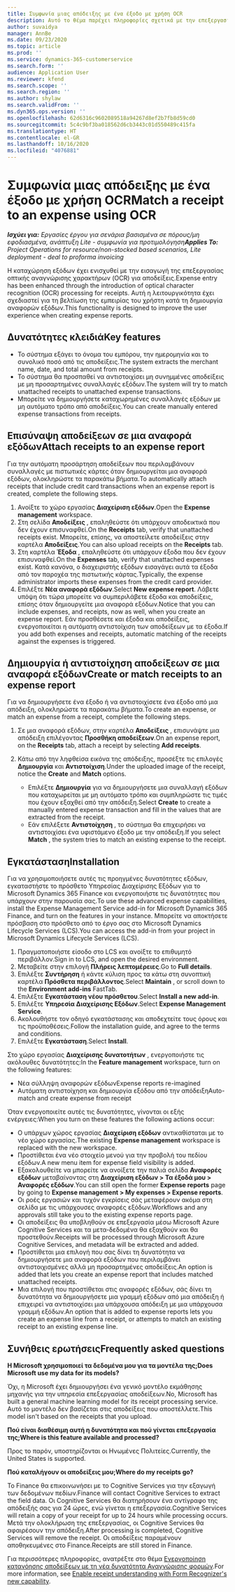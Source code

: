 ```yaml
---
title: Συμφωνία μιας απόδειξης με ένα έξοδο με χρήση OCR
description: Αυτό το θέμα παρέχει πληροφορίες σχετικά με την επεξεργασία οπτικής αναγνώρισης χαρακτήρων (OCR) για αποδείξεις.
author: suvaidya
manager: AnnBe
ms.date: 09/23/2020
ms.topic: article
ms.prod: ''
ms.service: dynamics-365-customerservice
ms.search.form: ''
audience: Application User
ms.reviewer: kfend
ms.search.scope: ''
ms.search.region: ''
ms.author: shylaw
ms.search.validFrom: ''
ms.dyn365.ops.version: ''
ms.openlocfilehash: 62d6316c9602089518a94267d8ef2b7fb8d59cd0
ms.sourcegitcommit: 5c4c9bf3ba018562d6cb3443c01d550489c415fa
ms.translationtype: HT
ms.contentlocale: el-GR
ms.lasthandoff: 10/16/2020
ms.locfileid: "4076881"
---
```

# <a name="match-a-receipt-to-an-expense-using-ocr"></a><span data-ttu-id="c58af-103">Συμφωνία μιας απόδειξης με ένα έξοδο με χρήση OCR</span><span class="sxs-lookup"><span data-stu-id="c58af-103">Match a receipt to an expense using OCR</span></span>

<span data-ttu-id="c58af-104">_**Ισχύει για:** Εργασίες έργου για σενάρια βασισμένα σε πόρους/μη εφοδιασμένα, ανάπτυξη Lite - συμφωνία για προτιμολόγηση_</span><span class="sxs-lookup"><span data-stu-id="c58af-104">_**Applies To:** Project Operations for resource/non-stocked based scenarios, Lite deployment - deal to proforma invoicing_</span></span>

<span data-ttu-id="c58af-105">Η καταχώρηση εξόδων έχει ενισχυθεί με την εισαγωγή της επεξεργασίας οπτικής αναγνώρισης χαρακτήρων (OCR) για αποδείξεις.</span><span class="sxs-lookup"><span data-stu-id="c58af-105">Expense entry has been enhanced through the introduction of optical character recognition (OCR) processing for receipts.</span></span> <span data-ttu-id="c58af-106">Αυτή η λειτουργικότητα έχει σχεδιαστεί για τη βελτίωση της εμπειρίας του χρήστη κατά τη δημιουργία αναφορών εξόδων.</span><span class="sxs-lookup"><span data-stu-id="c58af-106">This functionality is designed to improve the user experience when creating expense reports.</span></span>

## <a name="key-features"></a><span data-ttu-id="c58af-107">Δυνατότητες κλειδιά</span><span class="sxs-lookup"><span data-stu-id="c58af-107">Key features</span></span>

- <span data-ttu-id="c58af-108">Το σύστημα εξάγει το όνομα του εμπόρου, την ημερομηνία και το συνολικό ποσό από τις αποδείξεις.</span><span class="sxs-lookup"><span data-stu-id="c58af-108">The system extracts the merchant name, date, and total amount from receipts.</span></span>
- <span data-ttu-id="c58af-109">Το σύστημα θα προσπαθεί να αντιστοιχίσει μη συνημμένες αποδείξεις με μη προσαρτημένες συναλλαγές εξόδων.</span><span class="sxs-lookup"><span data-stu-id="c58af-109">The system will try to match unattached receipts to unattached expense transactions.</span></span>
- <span data-ttu-id="c58af-110">Μπορείτε να δημιουργήσετε καταχωρημένες συναλλαγές εξόδων με μη αυτόματο τρόπο από αποδείξεις.</span><span class="sxs-lookup"><span data-stu-id="c58af-110">You can create manually entered expense transactions from receipts.</span></span>

## <a name="attach-receipts-to-an-expense-report"></a><span data-ttu-id="c58af-111">Επισύναψη αποδείξεων σε μια αναφορά εξόδων</span><span class="sxs-lookup"><span data-stu-id="c58af-111">Attach receipts to an expense report</span></span>

<span data-ttu-id="c58af-112">Για την αυτόματη προσάρτηση αποδείξεων που περιλαμβάνουν συναλλαγές με πιστωτικές κάρτες όταν δημιουργείται μια αναφορά εξόδων, ολοκληρώστε τα παρακάτω βήματα.</span><span class="sxs-lookup"><span data-stu-id="c58af-112">To automatically attach receipts that include credit card transactions when an expense report is created, complete the following steps.</span></span>

  1. <span data-ttu-id="c58af-113">Ανοίξτε το χώρο εργασίας **Διαχείριση εξόδων**.</span><span class="sxs-lookup"><span data-stu-id="c58af-113">Open the **Expense management** workspace.</span></span>
  2. <span data-ttu-id="c58af-114">Στη σελίδα **Αποδείξεις** , επαληθεύστε ότι υπάρχουν αποδεικτικά που δεν έχουν επισυναφθεί.</span><span class="sxs-lookup"><span data-stu-id="c58af-114">On the **Receipts** tab, verify that unattached receipts exist.</span></span> <span data-ttu-id="c58af-115">Μπορείτε, επίσης, να αποστείλετε αποδείξεις στην καρτέλα **Αποδείξεις**.</span><span class="sxs-lookup"><span data-stu-id="c58af-115">You can also upload receipts on the **Receipts** tab.</span></span>
  3. <span data-ttu-id="c58af-116">Στη καρτέλα **Έξοδα** , επαληθεύστε ότι υπάρχουν έξοδα που δεν έχουν επισυναφθεί.</span><span class="sxs-lookup"><span data-stu-id="c58af-116">On the **Expenses** tab, verify that unattached expenses exist.</span></span> <span data-ttu-id="c58af-117">Κατά κανόνα, ο διαχειριστής εξόδων εισαγάγει αυτά τα έξοδα από τον παροχέα της πιστωτικής κάρτας.</span><span class="sxs-lookup"><span data-stu-id="c58af-117">Typically, the expense administrator imports these expenses from the credit card provider.</span></span>
  4. <span data-ttu-id="c58af-118">Επιλέξτε **Νέα αναφορά εξόδων**.</span><span class="sxs-lookup"><span data-stu-id="c58af-118">Select **New expense report**.</span></span> <span data-ttu-id="c58af-119">Λάβετε υπόψη ότι τώρα μπορείτε να συμπεριλάβετε έξοδα και αποδείξεις, επίσης όταν δημιουργείτε μια αναφορά εξόδων.</span><span class="sxs-lookup"><span data-stu-id="c58af-119">Notice that you can include expenses, and receipts, now as well, when you create an expense report.</span></span> <span data-ttu-id="c58af-120">Εάν προσθέσετε και έξοδα και αποδείξεις, ενεργοποιείται η αυτόματη αντιστοίχιση των αποδείξεων με τα έξοδα.</span><span class="sxs-lookup"><span data-stu-id="c58af-120">If you add both expenses and receipts, automatic matching of the receipts against the expenses is triggered.</span></span>

## <a name="create-or-match-receipts-to-an-expense-report"></a><span data-ttu-id="c58af-121">Δημιουργία ή αντιστοίχηση αποδείξεων σε μια αναφορά εξόδων</span><span class="sxs-lookup"><span data-stu-id="c58af-121">Create or match receipts to an expense report</span></span>
<span data-ttu-id="c58af-122">Για να δημιουργήσετε ένα έξοδο ή να αντιστοιχίσετε ένα έξοδο από μια απόδειξη, ολοκληρώστε τα παρακάτω βήματα.</span><span class="sxs-lookup"><span data-stu-id="c58af-122">To create an expense, or match an expense from a receipt, complete the following steps.</span></span>

  1. <span data-ttu-id="c58af-123">Σε μια αναφορά εξόδων, στην καρτέλα **Αποδείξεις** , επισυνάψτε μια απόδειξη επιλέγοντας **Προσθήκη αποδείξεων**.</span><span class="sxs-lookup"><span data-stu-id="c58af-123">On an expense report, on the **Receipts** tab, attach a receipt by selecting **Add receipts**.</span></span>
  2. <span data-ttu-id="c58af-124">Κάτω από την ληφθείσα εικόνα της απόδειξης, προσέξτε τις επιλογές **Δημιουργία** και **Αντιστοίχιση**.</span><span class="sxs-lookup"><span data-stu-id="c58af-124">Under the uploaded image of the receipt, notice the **Create** and **Match** options.</span></span>

      - <span data-ttu-id="c58af-125">Επιλέξτε **Δημιουργία** για να δημιουργήσετε μια συναλλαγή εξόδων που καταχωρείται με μη αυτόματο τρόπο και συμπληρώστε τις τιμές που έχουν εξαχθεί από την απόδειξη.</span><span class="sxs-lookup"><span data-stu-id="c58af-125">Select **Create** to create a manually entered expense transaction and fill in the values that are extracted from the receipt.</span></span>
      - <span data-ttu-id="c58af-126">Εάν επιλέξετε **Αντιστοίχηση** , το σύστημα θα επιχειρήσει να αντιστοιχίσει ένα υφιστάμενο έξοδο με την απόδειξη.</span><span class="sxs-lookup"><span data-stu-id="c58af-126">If you select **Match** , the system tries to match an existing expense to the receipt.</span></span>

## <a name="installation"></a><span data-ttu-id="c58af-127">Εγκατάσταση</span><span class="sxs-lookup"><span data-stu-id="c58af-127">Installation</span></span>

<span data-ttu-id="c58af-128">Για να χρησιμοποιήσετε αυτές τις προηγμένες δυνατότητες εξόδων, εγκαταστήστε το πρόσθετο Υπηρεσίας Διαχείρισης Εξόδων για το Microsoft Dynamics 365 Finance και ενεργοποιήστε τις δυνατότητες που υπάρχουν στην παρουσία σας.</span><span class="sxs-lookup"><span data-stu-id="c58af-128">To use these advanced expense capabilities, install the Expense Management Service add-in for Microsoft Dynamics 365 Finance, and turn on the features in your instance.</span></span> <span data-ttu-id="c58af-129">Μπορείτε να αποκτήσετε πρόσβαση στο πρόσθετο από το έργο σας στο Microsoft Dynamics Lifecycle Services (LCS).</span><span class="sxs-lookup"><span data-stu-id="c58af-129">You can access the add-in from your project in Microsoft Dynamics Lifecycle Services (LCS).</span></span>

1. <span data-ttu-id="c58af-130">Πραγματοποιήστε είσοδο στο LCS και ανοίξτε το επιθυμητό περιβάλλον.</span><span class="sxs-lookup"><span data-stu-id="c58af-130">Sign in to LCS, and open the desired environment.</span></span>
2. <span data-ttu-id="c58af-131">Μεταβείτε στην επιλογή **Πλήρεις λεπτομέρειες**.</span><span class="sxs-lookup"><span data-stu-id="c58af-131">Go to **Full details**.</span></span>
3. <span data-ttu-id="c58af-132">Επιλέξτε **Συντήρηση** ή κάντε κύλιση προς τα κάτω στη συνοπτική καρτέλα **Πρόσθετα περιβάλλοντος**.</span><span class="sxs-lookup"><span data-stu-id="c58af-132">Select **Maintain** , or scroll down to the **Environment add-ins** FastTab.</span></span>
4. <span data-ttu-id="c58af-133">Επιλέξτε **Εγκατάσταση νέου πρόσθετου**.</span><span class="sxs-lookup"><span data-stu-id="c58af-133">Select **Install a new add-in**.</span></span>
5. <span data-ttu-id="c58af-134">Επιλέξτε **Υπηρεσία Διαχείρισης Εξόδων**.</span><span class="sxs-lookup"><span data-stu-id="c58af-134">Select **Expense Management Service**.</span></span>
6. <span data-ttu-id="c58af-135">Ακολουθήστε τον οδηγό εγκατάστασης και αποδεχτείτε τους όρους και τις προϋποθέσεις.</span><span class="sxs-lookup"><span data-stu-id="c58af-135">Follow the installation guide, and agree to the terms and conditions.</span></span>
7. <span data-ttu-id="c58af-136">Επιλέξτε **Εγκατάσταση**.</span><span class="sxs-lookup"><span data-stu-id="c58af-136">Select **Install**.</span></span>

<span data-ttu-id="c58af-137">Στο χώρο εργασίας **Διαχείρισης δυνατοτήτων** , ενεργοποιήστε τις ακόλουθες δυνατότητες:</span><span class="sxs-lookup"><span data-stu-id="c58af-137">In the **Feature management** workspace, turn on the following features:</span></span>

- <span data-ttu-id="c58af-138">Νέα σύλληψη αναφορών εξόδων</span><span class="sxs-lookup"><span data-stu-id="c58af-138">Expense reports re-imagined</span></span>
- <span data-ttu-id="c58af-139">Αυτόματη αντιστοίχηση και δημιουργία εξόδου από την απόδειξη</span><span class="sxs-lookup"><span data-stu-id="c58af-139">Auto-match and create expense from receipt</span></span>

<span data-ttu-id="c58af-140">Όταν ενεργοποιείτε αυτές τις δυνατότητες, γίνονται οι εξής ενέργειες:</span><span class="sxs-lookup"><span data-stu-id="c58af-140">When you turn on these features the following actions occur:</span></span>

- <span data-ttu-id="c58af-141">Ο υπάρχων χώρος εργασίας **Διαχείριση εξόδων** αντικαθίσταται με το νέο χώρο εργασίας.</span><span class="sxs-lookup"><span data-stu-id="c58af-141">The existing **Expense management** workspace is replaced with the new workspace.</span></span>
- <span data-ttu-id="c58af-142">Προστίθεται ένα νέο στοιχείο μενού για την προβολή του πεδίου εξόδων.</span><span class="sxs-lookup"><span data-stu-id="c58af-142">A new menu item for expense field visibility is added.</span></span>
- <span data-ttu-id="c58af-143">Εξακολουθείτε να μπορείτε να ανοίξετε την παλιά σελίδα **Αναφορές εξόδων** μεταβαίνοντας στη **Διαχείριση εξόδων > Τα έξοδά μου > Αναφορές εξόδων**.</span><span class="sxs-lookup"><span data-stu-id="c58af-143">You can still open the former **Expense reports** page by going to **Expense management > My expenses > Expense reports**.</span></span>
- <span data-ttu-id="c58af-144">Οι ροές εργασιών και τυχόν εγκρίσεις σάς μεταφέρουν ακόμα στη σελίδα με τις υπάρχουσες αναφορές εξόδων.</span><span class="sxs-lookup"><span data-stu-id="c58af-144">Workflows and any approvals still take you to the existing expense reports page.</span></span>
- <span data-ttu-id="c58af-145">Οι αποδείξεις θα υποβληθούν σε επεξεργασία μέσω Microsoft Azure Cognitive Services και τα μετα-δεδομένα θα εξαχθούν και θα προστεθούν.</span><span class="sxs-lookup"><span data-stu-id="c58af-145">Receipts will be processed through Microsoft Azure Cognitive Services, and metadata will be extracted and added.</span></span>
- <span data-ttu-id="c58af-146">Προστίθεται μια επιλογή που σας δίνει τη δυνατότητα να δημιουργήσετε μια αναφορά εξόδων που περιλαμβάνει αντιστοιχισμένες αλλά μη προσαρτημένες αποδείξεις.</span><span class="sxs-lookup"><span data-stu-id="c58af-146">An option is added that lets you create an expense report that includes matched unattached receipts.</span></span>
- <span data-ttu-id="c58af-147">Μια επιλογή που προστίθεται στις αναφορές εξόδων, σάς δίνει τη δυνατότητα να δημιουργήσετε μια γραμμή εξόδων από μια απόδειξη ή επιχειρεί να αντιστοιχίσει μια υπάρχουσα απόδειξη με μια υπάρχουσα γραμμή εξόδων.</span><span class="sxs-lookup"><span data-stu-id="c58af-147">An option that is added to expense reports lets you create an expense line from a receipt, or attempts to match an existing receipt to an existing expense line.</span></span>

## <a name="frequently-asked-questions"></a><span data-ttu-id="c58af-148">Συνήθεις ερωτήσεις</span><span class="sxs-lookup"><span data-stu-id="c58af-148">Frequently asked questions</span></span>

<span data-ttu-id="c58af-149">**Η Microsoft χρησιμοποιεί τα δεδομένα μου για τα μοντέλα της;**</span><span class="sxs-lookup"><span data-stu-id="c58af-149">**Does Microsoft use my data for its models?**</span></span>

<span data-ttu-id="c58af-150">Όχι, η Microsoft έχει δημιουργήσει ένα γενικό μοντέλο εκμάθησης μηχανής για την υπηρεσία επεξεργασίας αποδείξεων.</span><span class="sxs-lookup"><span data-stu-id="c58af-150">No, Microsoft has built a general machine learning model for its receipt processing service.</span></span> <span data-ttu-id="c58af-151">Αυτό το μοντέλο δεν βασίζεται στις αποδείξεις που αποστέλλετε.</span><span class="sxs-lookup"><span data-stu-id="c58af-151">This model isn't based on the receipts that you upload.</span></span>

<span data-ttu-id="c58af-152">**Πού είναι διαθέσιμη αυτή η δυνατότητα και πού γίνεται επεξεργασία της;**</span><span class="sxs-lookup"><span data-stu-id="c58af-152">**Where is this feature available and processed?**</span></span>

<span data-ttu-id="c58af-153">Προς το παρόν, υποστηρίζονται οι Ηνωμένες Πολιτείες.</span><span class="sxs-lookup"><span data-stu-id="c58af-153">Currently, the United States is supported.</span></span>

<span data-ttu-id="c58af-154">**Πού καταλήγουν οι αποδείξεις μου;**</span><span class="sxs-lookup"><span data-stu-id="c58af-154">**Where do my receipts go?**</span></span>

<span data-ttu-id="c58af-155">Το Finance θα επικοινωνήσει με το Cognitive Services για την εξαγωγή των δεδομένων πεδίων.</span><span class="sxs-lookup"><span data-stu-id="c58af-155">Finance will contact Cognitive Services to extract the field data.</span></span> <span data-ttu-id="c58af-156">Οι Cognitive Services θα διατηρήσουν ένα αντίγραφο της απόδειξής σας για 24 ώρες, ενώ γίνεται η επεξεργασία.</span><span class="sxs-lookup"><span data-stu-id="c58af-156">Cognitive Services will retain a copy of your receipt for up to 24 hours while processing occurs.</span></span> <span data-ttu-id="c58af-157">Μετά την ολοκλήρωση της επεξεργασίας, οι Cognitive Services θα αφαιρέσουν την απόδειξη.</span><span class="sxs-lookup"><span data-stu-id="c58af-157">After processing is completed, Cognitive Services will remove the receipt.</span></span> <span data-ttu-id="c58af-158">Οι αποδείξεις παραμένουν αποθηκευμένες στο Finance.</span><span class="sxs-lookup"><span data-stu-id="c58af-158">Receipts are still stored in Finance.</span></span>

<span data-ttu-id="c58af-159">Για περισσότερες πληροφορίες, ανατρέξτε στο θέμα [Ενεργοποίηση κατανόησης αποδείξεων με τη νέα δυνατότητα Αναγνώρισης φορμών](https://azure.microsoft.com/blog/enable-receipt-understanding-with-form-recognizer-s-new-capability/).</span><span class="sxs-lookup"><span data-stu-id="c58af-159">For more information, see [Enable receipt understanding with Form Recognizer's new capability](https://azure.microsoft.com/blog/enable-receipt-understanding-with-form-recognizer-s-new-capability/).</span></span>
